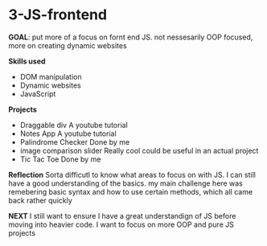 # 3-JS-frontend
**GOAL**: put more of a focus on fornt end JS. not nessesarily OOP focused, more on creating dynamic websites

**Skills used**
- DOM manipulation
- Dynamic websites
- JavaScript

**Projects**
- Draggable div
A youtube tutorial
- Notes App
A youtube tutorial
- Palindrome Checker
Done by me
- image comparison slider
Really cool could be useful in an actual project
- Tic Tac Toe
Done by me

**Reflection**
Sorta difficutl to know what areas to focus on with JS. I can still have a good understanding of the basics. my main challenge here was remebering basic syntax and how to use certain methods, which all came back rather quickly

**NEXT**
I still want to ensure I have a great understandign of JS before moving into heavier code. I want to focus on more OOP and pure JS projects 
